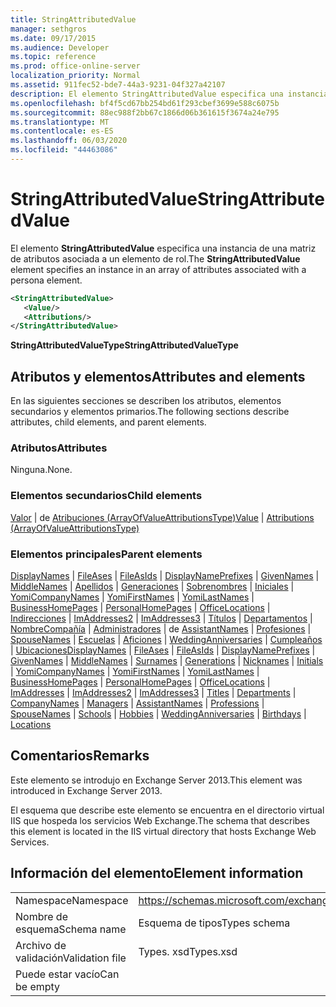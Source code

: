 ```yaml
---
title: StringAttributedValue
manager: sethgros
ms.date: 09/17/2015
ms.audience: Developer
ms.topic: reference
ms.prod: office-online-server
localization_priority: Normal
ms.assetid: 911fec52-bde7-44a3-9231-04f327a42107
description: El elemento StringAttributedValue especifica una instancia de una matriz de atributos asociada a un elemento de rol.
ms.openlocfilehash: bf4f5cd67bb254bd61f293cbef3699e588c6075b
ms.sourcegitcommit: 88ec988f2bb67c1866d06b361615f3674a24e795
ms.translationtype: MT
ms.contentlocale: es-ES
ms.lasthandoff: 06/03/2020
ms.locfileid: "44463086"
---
```

# <a name="stringattributedvalue"></a><span data-ttu-id="d3507-103">StringAttributedValue</span><span class="sxs-lookup"><span data-stu-id="d3507-103">StringAttributedValue</span></span>

<span data-ttu-id="d3507-104">El elemento **StringAttributedValue** especifica una instancia de una matriz de atributos asociada a un elemento de rol.</span><span class="sxs-lookup"><span data-stu-id="d3507-104">The **StringAttributedValue** element specifies an instance in an array of attributes associated with a persona element.</span></span> 
  
```XML
<StringAttributedValue>
   <Value/>
   <Attributions/>
</StringAttributedValue>
```

 <span data-ttu-id="d3507-105">**StringAttributedValueType**</span><span class="sxs-lookup"><span data-stu-id="d3507-105">**StringAttributedValueType**</span></span>
## <a name="attributes-and-elements"></a><span data-ttu-id="d3507-106">Atributos y elementos</span><span class="sxs-lookup"><span data-stu-id="d3507-106">Attributes and elements</span></span>

<span data-ttu-id="d3507-107">En las siguientes secciones se describen los atributos, elementos secundarios y elementos primarios.</span><span class="sxs-lookup"><span data-stu-id="d3507-107">The following sections describe attributes, child elements, and parent elements.</span></span>
  
### <a name="attributes"></a><span data-ttu-id="d3507-108">Atributos</span><span class="sxs-lookup"><span data-stu-id="d3507-108">Attributes</span></span>

<span data-ttu-id="d3507-109">Ninguna.</span><span class="sxs-lookup"><span data-stu-id="d3507-109">None.</span></span>
  
### <a name="child-elements"></a><span data-ttu-id="d3507-110">Elementos secundarios</span><span class="sxs-lookup"><span data-stu-id="d3507-110">Child elements</span></span>

<span data-ttu-id="d3507-111">[Valor](value.md)  |  de [Atribuciones (ArrayOfValueAttributionsType)](attributions-arrayofvalueattributionstype.md)</span><span class="sxs-lookup"><span data-stu-id="d3507-111">[Value](value.md) | [Attributions (ArrayOfValueAttributionsType)](attributions-arrayofvalueattributionstype.md)</span></span>
  
### <a name="parent-elements"></a><span data-ttu-id="d3507-112">Elementos principales</span><span class="sxs-lookup"><span data-stu-id="d3507-112">Parent elements</span></span>

<span data-ttu-id="d3507-113">[DisplayNames](displaynames.md)  |  [FileAses](fileases.md)  |  [FileAsIds](fileasids.md)  |  [DisplayNamePrefixes](displaynameprefixes.md)  |  [GivenNames](givennames.md)  |  [MiddleNames](middlenames.md)  |  [Apellidos](surnames.md)  |  [Generaciones](generations.md)  |  [Sobrenombres](nicknames.md)  |  [Iniciales](initials.md)  |  [YomiCompanyNames](yomicompanynames.md)  |  [YomiFirstNames](yomifirstnames.md)  |  [YomiLastNames](yomilastnames.md)  |  [BusinessHomePages](businesshomepages.md)  |  [PersonalHomePages](personalhomepages.md)  |  [OfficeLocations](officelocations.md)  |  [Indirecciones](imaddresses.md)  |  [ImAddresses2](imaddresses2.md)  |  [ImAddresses3](imaddresses3.md)  |  [Títulos](titles.md)  |  [Departamentos](departments.md)  |  [NombreCompañía](companynames.md)  |  [Administradores](managers.md)  |  de [AssistantNames](assistantnames.md)  |  [Profesiones](professions.md)  |  [SpouseNames](spousenames.md)  |  [Escuelas](schools.md)  |  [Aficiones](hobbies.md)  |  [WeddingAnniversaries](weddinganniversaries.md)  |  [Cumpleaños](birthdays.md)  |  [Ubicaciones](locations.md)</span><span class="sxs-lookup"><span data-stu-id="d3507-113">[DisplayNames](displaynames.md) | [FileAses](fileases.md) | [FileAsIds](fileasids.md) | [DisplayNamePrefixes](displaynameprefixes.md) | [GivenNames](givennames.md) | [MiddleNames](middlenames.md) | [Surnames](surnames.md) | [Generations](generations.md) | [Nicknames](nicknames.md) | [Initials](initials.md) | [YomiCompanyNames](yomicompanynames.md) | [YomiFirstNames](yomifirstnames.md) | [YomiLastNames](yomilastnames.md) | [BusinessHomePages](businesshomepages.md) | [PersonalHomePages](personalhomepages.md) | [OfficeLocations](officelocations.md) | [ImAddresses](imaddresses.md) | [ImAddresses2](imaddresses2.md) | [ImAddresses3](imaddresses3.md) | [Titles](titles.md) | [Departments](departments.md) | [CompanyNames](companynames.md) | [Managers](managers.md) | [AssistantNames](assistantnames.md) | [Professions](professions.md) | [SpouseNames](spousenames.md) | [Schools](schools.md) | [Hobbies](hobbies.md) | [WeddingAnniversaries](weddinganniversaries.md) | [Birthdays](birthdays.md) | [Locations](locations.md)</span></span>
  
## <a name="remarks"></a><span data-ttu-id="d3507-114">Comentarios</span><span class="sxs-lookup"><span data-stu-id="d3507-114">Remarks</span></span>

<span data-ttu-id="d3507-115">Este elemento se introdujo en Exchange Server 2013.</span><span class="sxs-lookup"><span data-stu-id="d3507-115">This element was introduced in Exchange Server 2013.</span></span>
  
<span data-ttu-id="d3507-116">El esquema que describe este elemento se encuentra en el directorio virtual IIS que hospeda los servicios Web Exchange.</span><span class="sxs-lookup"><span data-stu-id="d3507-116">The schema that describes this element is located in the IIS virtual directory that hosts Exchange Web Services.</span></span>
  
## <a name="element-information"></a><span data-ttu-id="d3507-117">Información del elemento</span><span class="sxs-lookup"><span data-stu-id="d3507-117">Element information</span></span>

|||
|:-----|:-----|
|<span data-ttu-id="d3507-118">Namespace</span><span class="sxs-lookup"><span data-stu-id="d3507-118">Namespace</span></span>  <br/> |https://schemas.microsoft.com/exchange/services/2006/types  <br/> |
|<span data-ttu-id="d3507-119">Nombre de esquema</span><span class="sxs-lookup"><span data-stu-id="d3507-119">Schema name</span></span>  <br/> |<span data-ttu-id="d3507-120">Esquema de tipos</span><span class="sxs-lookup"><span data-stu-id="d3507-120">Types schema</span></span>  <br/> |
|<span data-ttu-id="d3507-121">Archivo de validación</span><span class="sxs-lookup"><span data-stu-id="d3507-121">Validation file</span></span>  <br/> |<span data-ttu-id="d3507-122">Types. xsd</span><span class="sxs-lookup"><span data-stu-id="d3507-122">Types.xsd</span></span>  <br/> |
|<span data-ttu-id="d3507-123">Puede estar vacío</span><span class="sxs-lookup"><span data-stu-id="d3507-123">Can be empty</span></span>  <br/> ||
   

